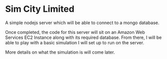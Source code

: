 # Sim City Limited

A simple nodejs server which will be able to connect to a mongo database.

Once completed, the code for this server will sit on an Amazon Web Services EC2 Instance along with its required
database.  From there, I will be able to play with a basic simulation I will set up to run on the server.

More details on what the simulation is will come later.
